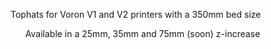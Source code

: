 Tophats for Voron V1 and V2 printers with a 350mm bed size
<ol>Available in a 25mm, 35mm and 75mm (soon) z-increase
